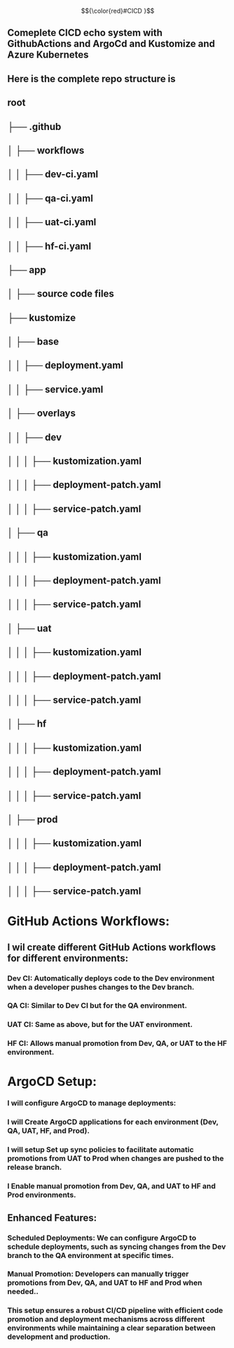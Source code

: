 
$${\color{red}#CICD }$$

## Comeplete CICD echo system with GithubActions and ArgoCd and Kustomize and Azure Kubernetes
## Here is the complete repo structure is 
## root
## ├── .github
## │   ├── workflows
## │   │   ├── dev-ci.yaml
## │   │   ├── qa-ci.yaml
## │   │   ├── uat-ci.yaml
## │   │   ├── hf-ci.yaml
## ├── app
## │   ├── source code files
## ├── kustomize
## │   ├── base
## │   │   ├── deployment.yaml
## │   │   ├── service.yaml
## │   ├── overlays
## │   │   ├── dev
## │   │   │   ├── kustomization.yaml
## │   │   │   ├── deployment-patch.yaml
## │   │   │   ├── service-patch.yaml
## │   ├── qa
## │   │   │   ├── kustomization.yaml
## │   │   │   ├── deployment-patch.yaml
## │   │   │   ├── service-patch.yaml
## │   ├── uat
## │   │   │   ├── kustomization.yaml
## │   │   │   ├── deployment-patch.yaml
## │   │   │   ├── service-patch.yaml
## │   ├── hf
## │   │   │   ├── kustomization.yaml
## │   │   │   ├── deployment-patch.yaml
## │   │   │   ├── service-patch.yaml
## │   ├── prod
## │   │   │   ├── kustomization.yaml
## │   │   │   ├── deployment-patch.yaml
## │   │   │   ├── service-patch.yaml


# GitHub Actions Workflows:

## I wil create different GitHub Actions workflows for different environments:

### Dev CI: Automatically deploys code to the Dev environment when a developer pushes changes to the Dev branch.
### QA CI: Similar to Dev CI but for the QA environment.
### UAT CI: Same as above, but for the UAT environment.
### HF CI: Allows manual promotion from Dev, QA, or UAT to the HF environment.

# ArgoCD Setup:

### I will configure ArgoCD to manage deployments:

### I will Create ArgoCD applications for each environment (Dev, QA, UAT, HF, and Prod).
### I will setup Set up sync policies to facilitate automatic promotions from UAT to Prod when changes are pushed to the release branch.
### I Enable manual promotion from Dev, QA, and UAT to HF and Prod environments.
## Enhanced Features:

### Scheduled Deployments: We can configure ArgoCD to schedule deployments, such as syncing changes from the Dev branch to the QA environment at specific times.
### Manual Promotion: Developers can manually trigger promotions from Dev, QA, and UAT to HF and Prod when needed..
### This setup ensures a robust CI/CD pipeline with efficient code promotion and deployment mechanisms across different environments while maintaining a clear separation between development and production.

